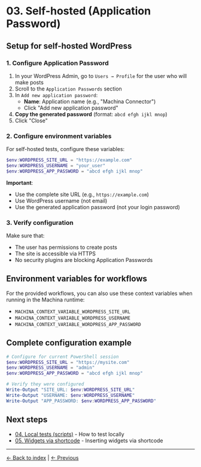 # 03. Self-hosted (Application Password)

## Setup for self-hosted WordPress

### 1. Configure Application Password

1. In your WordPress Admin, go to `Users → Profile` for the user who will make posts
2. Scroll to the `Application Passwords` section
3. In `Add new application password`:
   - **Name**: Application name (e.g., "Machina Connector")
   - Click "Add new application password"
4. **Copy the generated password** (format: `abcd efgh ijkl mnop`)
5. Click "Close"

### 2. Configure environment variables

For self-hosted tests, configure these variables:

```powershell
$env:WORDPRESS_SITE_URL = "https://example.com"
$env:WORDPRESS_USERNAME = "your_user"
$env:WORDPRESS_APP_PASSWORD = "abcd efgh ijkl mnop"
```

**Important**: 
- Use the complete site URL (e.g., `https://example.com`)
- Use WordPress username (not email)
- Use the generated application password (not your login password)

### 3. Verify configuration

Make sure that:
- The user has permissions to create posts
- The site is accessible via HTTPS
- No security plugins are blocking Application Passwords

## Environment variables for workflows

For the provided workflows, you can also use these context variables when running in the Machina runtime:

- `MACHINA_CONTEXT_VARIABLE_WORDPRESS_SITE_URL`
- `MACHINA_CONTEXT_VARIABLE_WORDPRESS_USERNAME`
- `MACHINA_CONTEXT_VARIABLE_WORDPRESS_APP_PASSWORD`

## Complete configuration example

```powershell
# Configure for current PowerShell session
$env:WORDPRESS_SITE_URL = "https://mysite.com"
$env:WORDPRESS_USERNAME = "admin"
$env:WORDPRESS_APP_PASSWORD = "abcd efgh ijkl mnop"

# Verify they were configured
Write-Output "SITE_URL: $env:WORDPRESS_SITE_URL"
Write-Output "USERNAME: $env:WORDPRESS_USERNAME"
Write-Output "APP_PASSWORD: $env:WORDPRESS_APP_PASSWORD"
```

## Next steps

- [04. Local tests (scripts)](04-local-tests.md) - How to test locally
- [05. Widgets via shortcode](05-widgets-shortcodes.md) - Inserting widgets via shortcode

---

[← Back to index](../README.md) | [← Previous](02-oauth-wpcom.md)
